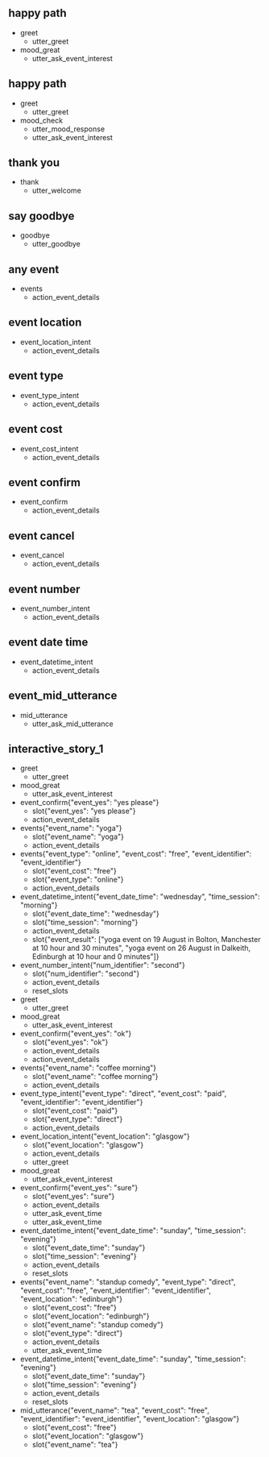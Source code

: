 ## happy path
* greet
  - utter_greet
* mood_great
  - utter_ask_event_interest

## happy path
* greet
  - utter_greet
* mood_check
  - utter_mood_response
  - utter_ask_event_interest

## thank you
* thank
  - utter_welcome

## say goodbye
* goodbye
  - utter_goodbye

## any event
* events
  - action_event_details

## event location
* event_location_intent
  - action_event_details

## event type
* event_type_intent
  - action_event_details

## event cost
* event_cost_intent
  - action_event_details

## event confirm
* event_confirm
  - action_event_details

## event cancel
* event_cancel
  - action_event_details

## event number
* event_number_intent
  - action_event_details

## event date time
* event_datetime_intent
  - action_event_details

## event_mid_utterance
* mid_utterance
  - utter_ask_mid_utterance

    
## interactive_story_1
* greet
    - utter_greet
* mood_great
    - utter_ask_event_interest
* event_confirm{"event_yes": "yes please"}
    - slot{"event_yes": "yes please"}
    - action_event_details
* events{"event_name": "yoga"}
    - slot{"event_name": "yoga"}
    - action_event_details
* events{"event_type": "online", "event_cost": "free", "event_identifier": "event_identifier"}
    - slot{"event_cost": "free"}
    - slot{"event_type": "online"}
    - action_event_details
* event_datetime_intent{"event_date_time": "wednesday", "time_session": "morning"}
    - slot{"event_date_time": "wednesday"}
    - slot{"time_session": "morning"}
    - action_event_details
    - slot{"event_result": ["yoga event on 19 August in Bolton, Manchester at 10 hour and 30 minutes", "yoga event on 26 August in Dalkeith, Edinburgh at 10 hour and 0 minutes"]}
* event_number_intent{"num_identifier": "second"}
    - slot{"num_identifier": "second"}
    - action_event_details
    - reset_slots
* greet
    - utter_greet
* mood_great
    - utter_ask_event_interest
* event_confirm{"event_yes": "ok"}
    - slot{"event_yes": "ok"}
    - action_event_details
    - action_event_details
* events{"event_name": "coffee morning"}
    - slot{"event_name": "coffee morning"}
    - action_event_details
* event_type_intent{"event_type": "direct", "event_cost": "paid", "event_identifier": "event_identifier"}
    - slot{"event_cost": "paid"}
    - slot{"event_type": "direct"}
    - action_event_details
* event_location_intent{"event_location": "glasgow"}
    - slot{"event_location": "glasgow"}
    - action_event_details
    - utter_greet
* mood_great
    - utter_ask_event_interest
* event_confirm{"event_yes": "sure"}
    - slot{"event_yes": "sure"}
    - action_event_details
    - utter_ask_event_time
    - utter_ask_event_time
* event_datetime_intent{"event_date_time": "sunday", "time_session": "evening"}
    - slot{"event_date_time": "sunday"}
    - slot{"time_session": "evening"}
    - action_event_details
    - reset_slots
* events{"event_name": "standup comedy", "event_type": "direct", "event_cost": "free", "event_identifier": "event_identifier", "event_location": "edinburgh"}
    - slot{"event_cost": "free"}
    - slot{"event_location": "edinburgh"}
    - slot{"event_name": "standup comedy"}
    - slot{"event_type": "direct"}
    - action_event_details
    - utter_ask_event_time
* event_datetime_intent{"event_date_time": "sunday", "time_session": "evening"}
    - slot{"event_date_time": "sunday"}
    - slot{"time_session": "evening"}
    - action_event_details
    - reset_slots
* mid_utterance{"event_name": "tea", "event_cost": "free", "event_identifier": "event_identifier", "event_location": "glasgow"}
    - slot{"event_cost": "free"}
    - slot{"event_location": "glasgow"}
    - slot{"event_name": "tea"}
